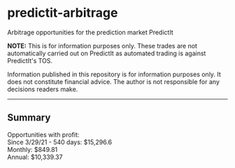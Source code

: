 # predictit-arbitrage

Arbitrage opportunities for the prediction market PredictIt

**NOTE:** This is for information purposes only. These trades are not automatically carried out on PredictIt as automated trading is against PredictIt's TOS.

Information published in this repository is for information purposes only. It does not constitute financial advice. The author is not responsible for any decisions readers make.

---

## Summary

Opportunities with profit:  
Since 3/29/21 - 540 days: $15,296.6  
Monthly: $849.81  
Annual: $10,339.37